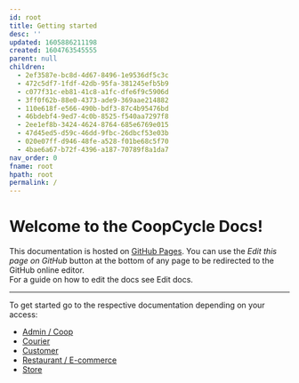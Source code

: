```yaml
---
id: root
title: Getting started
desc: ''
updated: 1605886211198
created: 1604763545555
parent: null
children:
  - 2ef3587e-bc8d-4d67-8496-1e9536df5c3c
  - 472c5df7-1fdf-42db-95fa-381245efb5b9
  - c077f31c-eb81-41c8-a1fc-dfe6f9c5906d
  - 3ff0f62b-88e0-4373-ade9-369aae214882
  - 110e618f-e566-490b-bdf3-87c4b95476bd
  - 46bdebf4-9ed7-4c0b-8525-f540aa7297f8
  - 2ee1ef8b-3424-4624-8764-685e6769e015
  - 47d45ed5-d59c-46dd-9fbc-26dbcf53e03b
  - 020e07ff-d946-48fe-a528-f01be68c5f70
  - 4bae6a67-b72f-4396-a187-70789f8a1da7
nav_order: 0
fname: root
hpath: root
permalink: /
---
```

<!-- CSS -->

<link rel="stylesheet" href="https://cdn.jsdelivr.net/npm/bootstrap@4.5.3/dist/css/bootstrap.min.css" integrity="sha384-TX8t27EcRE3e/ihU7zmQxVncDAy5uIKz4rEkgIXeMed4M0jlfIDPvg6uqKI2xXr2" crossorigin="anonymous">
<!-- jQuery and JS bundle w/ Popper.js -->
<script src="https://code.jquery.com/jquery-3.5.1.slim.min.js" integrity="sha384-DfXdz2htPH0lsSSs5nCTpuj/zy4C+OGpamoFVy38MVBnE+IbbVYUew+OrCXaRkfj" crossorigin="anonymous"></script>
<script src="https://cdn.jsdelivr.net/npm/bootstrap@4.5.3/dist/js/bootstrap.bundle.min.js" integrity="sha384-ho+j7jyWK8fNQe+A12Hb8AhRq26LrZ/JpcUGGOn+Y7RsweNrtN/tE3MoK7ZeZDyx" crossorigin="anonymous"></script>
<!-- Font Awesome -->
<script src="https://kit.fontawesome.com/489c6dd9c4.js" crossorigin="anonymous"></script>

# Welcome to the CoopCycle Docs!

<div class="alert alert-success" role="alert">
This documentation is hosted on <a class="alert-link" href="https://pages.github.com/">GitHub Pages</a>. 
You can use the <em>Edit this page on GitHub</em> button at the bottom of any page to be redirected to the GitHub online editor.<br>
For a guide on how to edit the docs see Edit docs.
</div>

* * *

To get started go to the respective documentation depending on your access:

- [Admin / Coop](notes/2ef3587e-bc8d-4d67-8496-1e9536df5c3c)
- [Courier](notes/c077f31c-eb81-41c8-a1fc-dfe6f9c5906d)
- [Customer](notes/3ff0f62b-88e0-4373-ade9-369aae214882)
- [Restaurant / E-commerce](notes/020e07ff-d946-48fe-a528-f01be68c5f70)
- [Store](notes/4bae6a67-b72f-4396-a187-70789f8a1da7)

